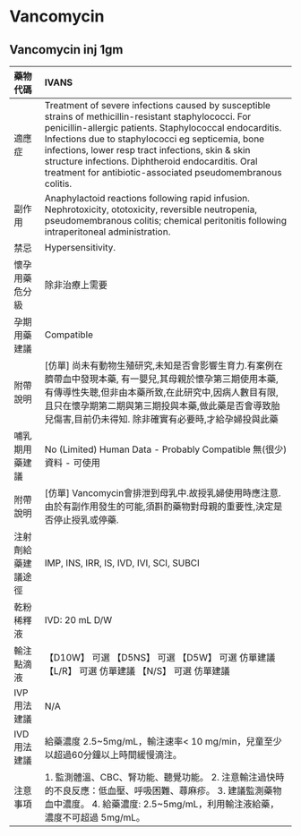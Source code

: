 # Vancomycin

## Vancomycin inj 1gm

| 藥物代碼           | IVANS                                                                                                                                                                                                                                                                                                                                                                                           |
|:-------------------|:------------------------------------------------------------------------------------------------------------------------------------------------------------------------------------------------------------------------------------------------------------------------------------------------------------------------------------------------------------------------------------------------|
| 適應症             | Treatment of severe infections caused by susceptible strains of methicillin-resistant staphylococci. For penicillin-allergic patients. Staphylococcal endocarditis. Infections due to staphylococci eg septicemia, bone infections, lower resp tract infections, skin & skin structure infections. Diphtheroid endocarditis. Oral treatment for antibiotic-associated pseudomembranous colitis. |
| 副作用             | Anaphylactoid reactions following rapid infusion. Nephrotoxicity, ototoxicity, reversible neutropenia, pseudomembranous colitis; chemical peritonitis following intraperitoneal administration.                                                                                                                                                                                                 |
| 禁忌               | Hypersensitivity.                                                                                                                                                                                                                                                                                                                                                                               |
| 懷孕用藥危分級     | 除非治療上需要                                                                                                                                                                                                                                                                                                                                                                                  |
| 孕期用藥建議       | Compatible                                                                                                                                                                                                                                                                                                                                                                                      |
| 附帶說明           | [仿單] 尚未有動物生殖研究,未知是否會影響生育力.有案例在臍帶血中發現本藥, 有一嬰兒,其母親於懷孕第三期使用本藥,有傳導性失聰,但非由本藥所致,在此研究中,因病人數目有限, 且只在懷孕期第二期與第三期投與本藥,做此藥是否會導致胎兒傷害,目前仍未得知. 除非確實有必要時,才給孕婦投與此藥                                                                                                                 |
| 哺乳期用藥建議     | No (Limited) Human Data - Probably Compatible 無(很少)資料 - 可使用                                                                                                                                                                                                                                                                                                                             |
| 附帶說明           | [仿單] Vancomycin會排泄到母乳中.故授乳婦使用時應注意. 由於有副作用發生的可能,須斟酌藥物對母親的重要性,決定是否停止授乳或停藥.                                                                                                                                                                                                                                                                   |
| 注射劑給藥建議途徑 | IMP, INS, IRR, IS, IVD, IVI, SCI, SUBCI                                                                                                                                                                                                                                                                                                                                                         |
| 乾粉稀釋液         | IVD: 20 mL D/W                                                                                                                                                                                                                                                                                                                                                                                  |
| 輸注點滴液         | 【D10W】 可選  【D5NS】 可選  【D5W】 可選 仿單建議  【L/R】 可選 仿單建議  【N/S】 可選 仿單建議                                                                                                                                                                                                                                                                                               |
| IVP 用法建議       | N/A                                                                                                                                                                                                                                                                                                                                                                                             |
| IVD 用法建議       | 給藥濃度 2.5~5mg/mL，輸注速率< 10 mg/min，兒童至少以超過60分鐘以上時間緩慢滴注。                                                                                                                                                                                                                                                                                                                |
| 注意事項           | 1. 監測體溫、CBC、腎功能、聽覺功能。 2. 注意輸注過快時的不良反應：低血壓、呼吸困難、蕁麻疹。 3. 建議監測藥物血中濃度。 4. 給藥濃度: 2.5~5mg/mL，利用輸注液給藥，濃度不可超過 5mg/mL。                                                                                                                                                                                                           |

